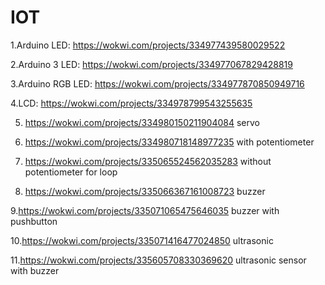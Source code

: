 # IOT

1.Arduino LED: https://wokwi.com/projects/334977439580029522 <br>

2.Arduino 3 LED: https://wokwi.com/projects/334977067829428819<br>

3.Arduino RGB LED: https://wokwi.com/projects/334977870850949716<br>

4.LCD: https://wokwi.com/projects/334978799543255635<br>

5. https://wokwi.com/projects/334980150211904084 servo <br>

6. https://wokwi.com/projects/334980718148977235 with potentiometer<br>

7. https://wokwi.com/projects/335065524562035283 without potentiometer for loop<br>

8. https://wokwi.com/projects/335066367161008723 buzzer<br>

9.https://wokwi.com/projects/335071065475646035 buzzer with pushbutton<br>

10.https://wokwi.com/projects/335071416477024850 ultrasonic<br>

11.https://wokwi.com/projects/335605708330369620 ultrasonic sensor with buzzer<br>
